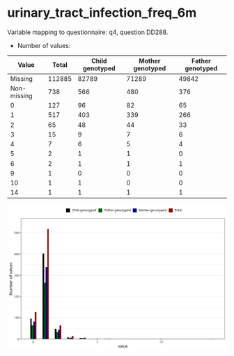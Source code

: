 # urinary_tract_infection_freq_6m
Variable mapping to questionnaire: q4, question DD288.
- Number of values:

| Value | Total | Child genotyped | Mother genotyped | Father genotyped |
| ----- | ----- | --------------- | ---------------- | ---------------- |
| Missing | 112885 | 82789 | 71289 | 49842 |
| Non-missing | 738 | 566 | 480 | 376 |
| 0 | 127 | 96 | 82 | 65 |
| 1 | 517 | 403 | 339 | 266 |
| 2 | 65 | 48 | 44 | 33 |
| 3 | 15 | 9 | 7 | 6 |
| 4 | 7 | 6 | 5 | 4 |
| 5 | 2 | 1 | 1 | 0 |
| 6 | 2 | 1 | 1 | 1 |
| 9 | 1 | 0 | 0 | 0 |
| 10 | 1 | 1 | 0 | 0 |
| 14 | 1 | 1 | 1 | 1 |



![](urinary_tract_infection_freq_6m_n.png)



